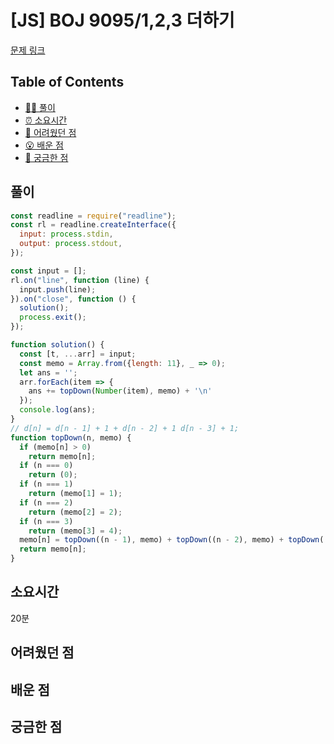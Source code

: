 # [JS] BOJ 9095/1,2,3 더하기

[문제 링크](https://www.acmicpc.net/problem/9095)

<!-- 제목으로 다음과 같은 내용으로 작성해주세요 ! -->
<!-- 📕 백준 : BOJ 문제번호/문제제목 e.g. BOJ 2577/숫자의 개수 -->
<!-- 📗 프로그래머스 : PRO 문제번호/문제제목 e.g. PRO 120812/최빈값 구하기 -->
<!-- 백준허브를 사용하시면 프로그래머스의 문제번호도 확인하실 수 있습니다 -->

## Table of Contents

- [✍🏻 풀이](#풀이)
- [⏰ 소요시간](#소요시간)
- [🫠 어려웠던 점](#어려웠던-점)
- [😮 배운 점](#배운-점)
- [🤔 궁금한 점](#궁금한-점)

## 풀이

<!-- ```옆에 사용하는 언어를 기입하세요 e.g. javascript, python -->

```javascript
const readline = require("readline");
const rl = readline.createInterface({
  input: process.stdin,
  output: process.stdout,
});

const input = [];
rl.on("line", function (line) {
  input.push(line);
}).on("close", function () {
  solution();
  process.exit();
});

function solution() {
  const [t, ...arr] = input;
  const memo = Array.from({length: 11}, _ => 0);
  let ans = '';
  arr.forEach(item => {
    ans += topDown(Number(item), memo) + '\n'
  });
  console.log(ans);
}
// d[n] = d[n - 1] + 1 + d[n - 2] + 1 d[n - 3] + 1;
function topDown(n, memo) {
  if (memo[n] > 0)
    return memo[n];
  if (n === 0)
    return (0);
  if (n === 1)
    return (memo[1] = 1);
  if (n === 2)
    return (memo[2] = 2);
  if (n === 3)
    return (memo[3] = 4);
  memo[n] = topDown((n - 1), memo) + topDown((n - 2), memo) + topDown((n - 3), memo);
  return memo[n];
}

```
## 소요시간
20분
## 어려웠던 점

## 배운 점

## 궁금한 점
